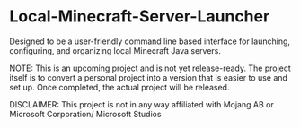 # Local-Minecraft-Server-Launcher
Designed to be a user-friendly command line based interface for launching, configuring, and organizing local Minecraft Java servers.

NOTE: This is an upcoming project and is not yet release-ready. The project itself is to convert a personal project into a version that is easier to use and set up. Once completed, the actual project will be released.

DISCLAIMER: This project is not in any way affiliated with Mojang AB or Microsoft Corporation/ Microsoft Studios
